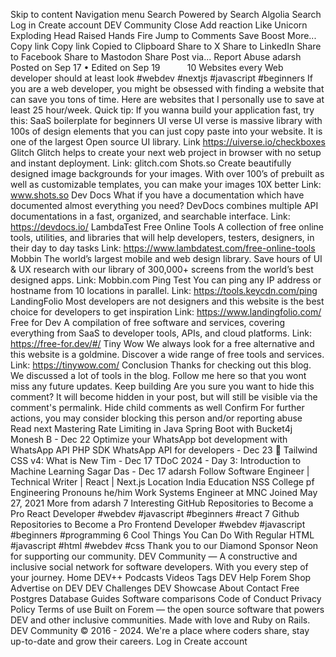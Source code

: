 Skip to content Navigation menu Search Powered by Search Algolia Search Log in Create account DEV Community Close Add reaction Like Unicorn Exploding Head Raised Hands Fire Jump to Comments Save Boost More... Copy link Copy link Copied to Clipboard Share to X Share to LinkedIn Share to Facebook Share to Mastodon Share Post via... Report Abuse adarsh Posted on Sep 17 • Edited on Sep 19           10 Websites every Web developer should at least look #webdev #nextjs #javascript #beginners If you are a web developer, you might be obsessed with finding a website that can save you tons of time. Here are websites that I personally use to save at least 25 hour/week. Quick tip: If you wanna build your application fast, try this: SaaS boilerplate for beginners UI verse UI verse is massive library with 100s of design elements that you can just copy paste into your website. It is one of the largest Open source UI library. Link https://uiverse.io/checkboxes Glitch Glitch helps to create your next web project in browser with no setup and instant deployment. Link: glitch.com Shots.so Create beautifully designed image backgrounds for your images. With over 100’s of prebuilt as well as customizable templates, you can make your images 10X better Link: www.shots.so Dev Docs What if you have a documentation which have documented almost everything you need? DevDocs combines multiple API documentations in a fast, organized, and searchable interface. Link: https://devdocs.io/ LambdaTest Free Online Tools A collection of free online tools, utilities, and libraries that will help developers, testers, designers, in their day to day tasks Link: https://www.lambdatest.com/free-online-tools Mobbin The world’s largest mobile and web design library. Save hours of UI & UX research with our library of 300,000+ screens from the world’s best designed apps. Link: Mobbin.com Ping Test You can ping any IP address or hostname from 10 locations in parallel. Link: https://tools.keycdn.com/ping LandingFolio Most developers are not designers and this website is the best choice for developers to get inspiration Link: https://www.landingfolio.com/ Free for Dev A compilation of free software and services, covering everything from SaaS to developer tools, APIs, and cloud platforms. Link: https://free-for.dev/#/ Tiny Wow We always look for a free alternative and this website is a goldmine. Discover a wide range of free tools and services. Link: https://tinywow.com/ Conclusion Thanks for checking out this blog. We discussed a lot of tools in the blog. Follow me here so that you wont miss any future updates. Keep building Are you sure you want to hide this comment? It will become hidden in your post, but will still be visible via the comment's permalink. Hide child comments as well Confirm For further actions, you may consider blocking this person and/or reporting abuse Read next Mastering Rate Limiting in Java Spring Boot with Bucket4j Monesh B - Dec 22 Optimize your WhatsApp bot development with WhatsApp API PHP SDK WhatsApp API for developers - Dec 23 🚀 Tailwind CSS v4: What is New Tim - Dec 17 TDoC 2024 - Day 3: Introduction to Machine Learning Sagar Das - Dec 17 adarsh Follow Software Engineer | Technical Writer | React | Next.js Location India Education NSS College pf Engineering Pronouns he/him Work Systems Engineer at MNC Joined May 27, 2021 More from adarsh 7 Interesting GitHub Repositories to Become a Pro React Developer #webdev #javascript #beginners #react 7 Github Repositories to Become a Pro Frontend Developer #webdev #javascript #beginners #programming 6 Cool Things You Can Do With Regular HTML #javascript #html #webdev #css Thank you to our Diamond Sponsor Neon for supporting our community. DEV Community — A constructive and inclusive social network for software developers. With you every step of your journey. Home DEV++ Podcasts Videos Tags DEV Help Forem Shop Advertise on DEV DEV Challenges DEV Showcase About Contact Free Postgres Database Guides Software comparisons Code of Conduct Privacy Policy Terms of use Built on Forem — the open source software that powers DEV and other inclusive communities. Made with love and Ruby on Rails. DEV Community © 2016 - 2024. We're a place where coders share, stay up-to-date and grow their careers. Log in Create account